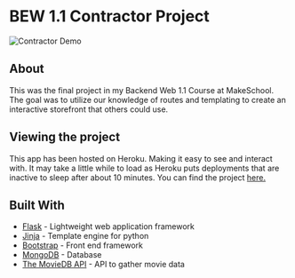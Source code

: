 # BEW 1.1 Contractor Project
![Contractor Demo](contractor.gif)

## About
This was the final project in my Backend Web 1.1 Course at MakeSchool. The goal was to utilize our knowledge of routes and templating to create an interactive storefront that others could use.

## Viewing the project
This app has been hosted on Heroku. Making it easy to see and interact with.
It may take a little while to load as Heroku puts deployments that are inactive to sleep after about 10 minutes.
You can find the project [here.](https://contractor-awb72.herokuapp.com/)

## Built With

* [Flask](https://palletsprojects.com/p/flask/) - Lightweight web application framework
* [Jinja](https://palletsprojects.com/p/jinja/) - Template engine for python
* [Bootstrap](https://getbootstrap.com) - Front end framework
* [MongoDB](https://www.mongodb.com/) - Database
* [The MovieDB API](https://www.themoviedb.org/documentation/api) - API to gather movie data
